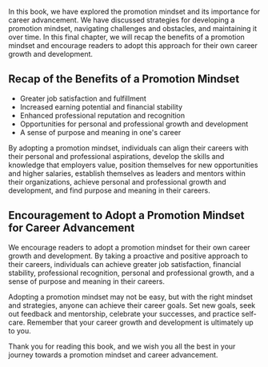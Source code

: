 
In this book, we have explored the promotion mindset and its importance for career advancement. We have discussed strategies for developing a promotion mindset, navigating challenges and obstacles, and maintaining it over time. In this final chapter, we will recap the benefits of a promotion mindset and encourage readers to adopt this approach for their own career growth and development.

Recap of the Benefits of a Promotion Mindset
--------------------------------------------

* Greater job satisfaction and fulfillment
* Increased earning potential and financial stability
* Enhanced professional reputation and recognition
* Opportunities for personal and professional growth and development
* A sense of purpose and meaning in one's career

By adopting a promotion mindset, individuals can align their careers with their personal and professional aspirations, develop the skills and knowledge that employers value, position themselves for new opportunities and higher salaries, establish themselves as leaders and mentors within their organizations, achieve personal and professional growth and development, and find purpose and meaning in their careers.

Encouragement to Adopt a Promotion Mindset for Career Advancement
-----------------------------------------------------------------

We encourage readers to adopt a promotion mindset for their own career growth and development. By taking a proactive and positive approach to their careers, individuals can achieve greater job satisfaction, financial stability, professional recognition, personal and professional growth, and a sense of purpose and meaning in their careers.

Adopting a promotion mindset may not be easy, but with the right mindset and strategies, anyone can achieve their career goals. Set new goals, seek out feedback and mentorship, celebrate your successes, and practice self-care. Remember that your career growth and development is ultimately up to you.

Thank you for reading this book, and we wish you all the best in your journey towards a promotion mindset and career advancement.

